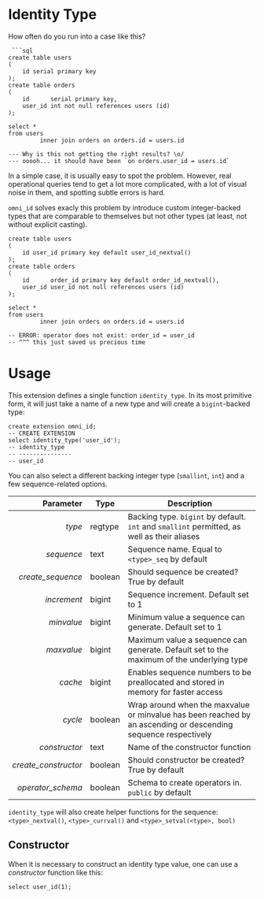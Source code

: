 # Identity Type

How often do you run into a case like this?

```postgresql
 ```sql
create table users
(
    id serial primary key
);
create table orders
(
    id      serial primary key,
    user_id int not null references users (id)
);

select *
from users
         inner join orders on orders.id = users.id

--- Why is this not getting the right results? \o/
--- ooooh... it should have been `on orders.user_id = users.id`
```

In a simple case, it is usually easy to spot the problem. However, real operational queries tend to get a lot more
complicated, with a lot of visual noise in them, and spotting subtle errors is hard.

`omni_id` solves exacly this problem by introduce custom integer-backed types that are comparable to themselves but not
other types (at least, not without explicit casting).

```postgresql
create table users
(
    id user_id primary key default user_id_nextval()
);
create table orders
(
    id      order_id primary key default order_id_nextval(),
    user_id user_id not null references users (id)
);

select *
from users
         inner join orders on orders.id = users.id

-- ERROR: operator does not exist: order_id = user_id
-- ^^^ this just saved us precious time
```

# Usage

This extension defines a single function `identity_type`. In its most primitive form, it will just take a name of a new
type
and will create a `bigint`-backed type:

```postgresql
create extension omni_id;
-- CREATE EXTENSION
select identity_type('user_id');
-- identity_type 
-- ---------------
-- user_id
```

You can also select a different backing integer type (`smallint`, `int`) and a few sequence-related options.

|            Parameter | Type    | Description                                                                                                    |
|---------------------:|---------|----------------------------------------------------------------------------------------------------------------|
|               *type* | regtype | Backing type. `bigint` by default. `int` and `smallint` permitted, as well as their aliases                    |
|           *sequence* | text    | Sequence name. Equal to `<type>_seq` by default                                                                |
|    *create_sequence* | boolean | Should sequence be created? True by default                                                                    |
|          *increment* | bigint  | Sequence increment. Default set to 1                                                                           |
|           *minvalue* | bigint  | Minimum value a sequence can generate. Default set to 1                                                        |
|           *maxvalue* | bigint  | Maximum value a sequence can generate. Default set to the maximum of the underlying type                       |
|              *cache* | bigint  | Enables sequence numbers to be preallocated and stored in memory for faster access                             |
|              *cycle* | boolean | Wrap around when the maxvalue or minvalue has been reached by an ascending or descending sequence respectively |
|        *constructor* | text    | Name of the constructor function                                                                               |
| *create_constructor* | boolean | Should constructor be created? True by default                                                                 |
|    *operator_schema* | boolean | Schema to create operators in. `public` by default                                                             |

`identity_type` will also create helper functions for the sequence: `<type>_nextval()`, `<type>_currval()`
and `<type>_setval(<type>, bool)`

## Constructor

When it is necessary to construct an identity type value, one can use a _constructor_ function like this:

```postgresql
select user_id(1);
```